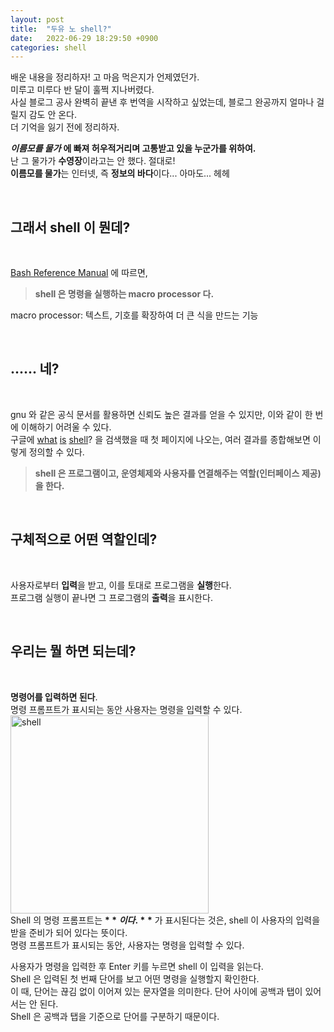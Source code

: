 ```yaml
---
layout: post
title:  "두유 노 shell?"
date:   2022-06-29 18:29:50 +0900
categories: shell
---
```

배운 내용을 정리하자! 고 마음 먹은지가 언제였던가.  
미루고 미루다 반 달이 훌쩍 지나버렸다.  
사실 블로그 공사 완벽히 끝낸 후 번역을 시작하고 싶었는데, 블로그 완공까지 얼마나 걸릴지 감도 안 온다.  
더 기억을 잃기 전에 정리하자.

***이름모를 물가*** **에 빠져 허우적거리며 고통받고 있을 누군가를 위하여.**  
난 그 물가가 **수영장**이라고는 안 했다. 절대로!  
**이름모를 물가**는 인터넷, 즉 **정보의 바다**이다... 아마도... 헤헤

<br/>

## 그래서 shell 이 뭔데?

<br/>

[Bash Reference Manual](https://www.gnu.org/software/bash/manual/html_node/What-is-a-shell_003f.html#What-is-a-shell_003f) 에 따르면,
> **shell 은 명령을 실행하는 macro processor 다.**

macro processor: 텍스트, 기호를 확장하여 더 큰 식을 만드는 기능

<br/>

## ...... 네?

<br/>

gnu 와 같은 공식 문서를 활용하면 신뢰도 높은 결과를 얻을 수 있지만, 이와 같이 한 번에 이해하기 어려울 수 있다.  
구글에 [what](https://www.tutorialspoint.com/unix/unix-what-is-shell.htm) [is](https://linuxcommand.org/lc3_lts0010.php) [shell](https://www.computerhope.com/jargon/s/shell.htm)? 을 검색했을 때 첫 페이지에 나오는, 여러 결과를 종합해보면 이렇게 정의할 수 있다.

> **shell 은 프로그램이고, 운영체제와 사용자를 연결해주는 역할(인터페이스 제공)을 한다.**

<br/>

## 구체적으로 어떤 역할인데?

<br/>

사용자로부터 **입력**을 받고, 이를 토대로 프로그램을 **실행**한다.  
프로그램 실행이 끝나면 그 프로그램의 **출력**을 표시한다.

<br/>

## 우리는 뭘 하면 되는데?

<br/>

**명령어를 입력하면 된다**.  
명령 프롬프트가 표시되는 동안 사용자는 명령을 입력할 수 있다.  
<img width="317" alt="shell" src="https://user-images.githubusercontent.com/47032054/176500103-a5797099-7dbd-4578-8552-c425433d1086.png">  
Shell 의 명령 프롬프트는 **$** 이다.  
**$** 가 표시된다는 것은, shell 이 사용자의 입력을 받을 준비가 되어 있다는 뜻이다.  
명령 프롬프트가 표시되는 동안, 사용자는 명령을 입력할 수 있다.

사용자가 명령을 입력한 후 Enter 키를 누르면 shell 이 입력을 읽는다.  
Shell 은 입력된 첫 번째 단어를 보고 어떤 명령을 실행할지 확인한다.  
이 때, 단어는 끊김 없이 이어져 있는 문자열을 의미한다. 단어 사이에 공백과 탭이 있어서는 안 된다.  
Shell 은 공백과 탭을 기준으로 단어를 구분하기 때문이다.
